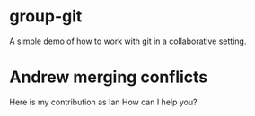 # group-git
A simple demo of how to work with git in a collaborative setting.

# Andrew merging conflicts
Here is my contribution as Ian
How can I help you?


